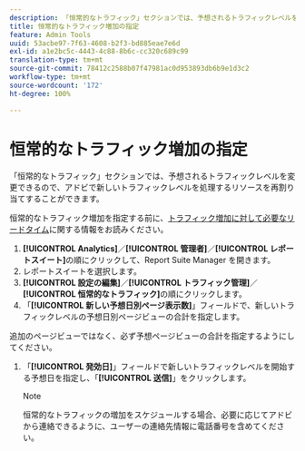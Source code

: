 ```yaml
---
description: 「恒常的なトラフィック」セクションでは、予想されるトラフィックレベルを変更できるので、アドビで新しいトラフィックレベルを処理するリソースを再割り当てすることができます。
title: 恒常的なトラフィック増加の指定
feature: Admin Tools
uuid: 53acbe97-7f63-4608-b2f3-bd885eae7e6d
exl-id: a1e2bc5c-4443-4c88-8b6c-cc320c689c99
translation-type: tm+mt
source-git-commit: 78412c2588b07f47981ac0d953893db6b9e1d3c2
workflow-type: tm+mt
source-wordcount: '172'
ht-degree: 100%

---
```


# 恒常的なトラフィック増加の指定

「恒常的なトラフィック」セクションでは、予想されるトラフィックレベルを変更できるので、アドビで新しいトラフィックレベルを処理するリソースを再割り当てすることができます。

恒常的なトラフィック増加を指定する前に、[トラフィック増加に対して必要なリードタイム](/help/admin/c-traffic-management/traffic-lead-time.md)に関する情報をお読みください。

1. **[!UICONTROL Analytics]**／**[!UICONTROL 管理者]**／**[!UICONTROL レポートスイート]**&#x200B;の順にクリックして、Report Suite Manager を開きます。
1. レポートスイートを選択します。
1. **[!UICONTROL 設定の編集]**／**[!UICONTROL トラフィック管理]**／**[!UICONTROL 恒常的なトラフィック]**&#x200B;の順にクリックします。
1.  「**[!UICONTROL 新しい予想日別ページ表示数]**」フィールドで、新しいトラフィックレベルの予想日別ページビューの合計を指定します。

   追加のページビューではなく、必ず予想ページビューの合計を指定するようにしてください。
1. 「**[!UICONTROL 発効日]**」フィールドで新しいトラフィックレベルを開始する予想日を指定し、「**[!UICONTROL 送信]**」をクリックします。

   >[!NOTE]
   >
   >恒常的なトラフィックの増加をスケジュールする場合、必要に応じてアドビから連絡できるように、ユーザーの連絡先情報に電話番号を含めてください。
